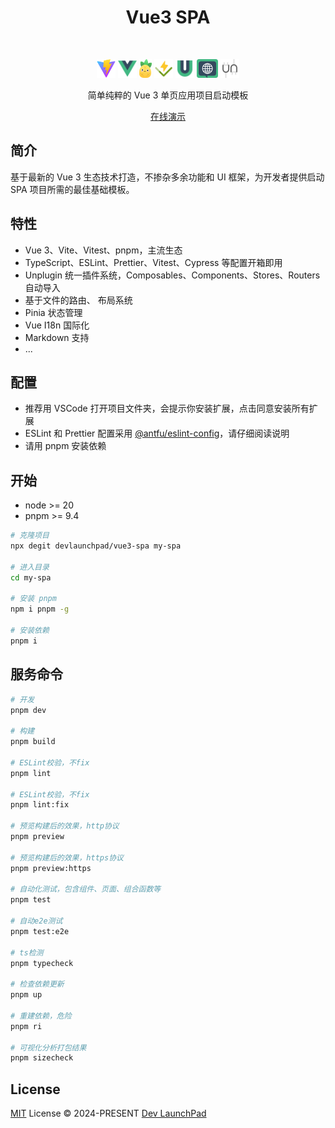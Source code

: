 <h1 align='center'>Vue3 SPA</h1>

<br>

<p align='center'>
  <a href="https://vitejs.dev/" target="_blank"><img height="30" src="./src/assets/vite.svg"/></a>
  <a href="https://vuejs.org/" target="_blank"><img height="30" src="./src/assets/vue.svg"/></a>
  <a href="https://pinia.vuejs.org/" target="_blank"><img height="30" src="./src/assets/pinia.svg"/></a>
  <a href="https://vitest.dev/" target="_blank"><img height="30" src="./src/assets/vitest.svg"/></a>
  <a href="https://vueuse.org/" target="_blank"><img height="30" src="./src/assets/vueuse.svg"/></a>
  <a href="https://vue-i18n.intlify.dev/" target="_blank"><img height="30" src="./src/assets/i18n.svg"/></a>
  <a href="https://unplugin.unjs.io/" target="_blank"><img height="30" src="./src/assets/unplugin.svg"/></a>
</p>

<p align="center">简单纯粹的 Vue 3 单页应用项目启动模板</p>

<p align='center'>
  <a href="https://vue3-spa.netlify.app/">在线演示</a>
</p>

## 简介

基于最新的 Vue 3 生态技术打造，不掺杂多余功能和 UI 框架，为开发者提供启动 SPA 项目所需的最佳基础模板。

## 特性

- Vue 3、Vite、Vitest、pnpm，主流生态
- TypeScript、ESLint、Prettier、Vitest、Cypress 等配置开箱即用
- Unplugin 统一插件系统，Composables、Components、Stores、Routers 自动导入
- 基于文件的路由、 布局系统
- Pinia 状态管理
- Vue I18n 国际化
- Markdown 支持
- ...

## 配置

- 推荐用 VSCode 打开项目文件夹，会提示你安装扩展，点击同意安装所有扩展
- ESLint 和 Prettier 配置采用 [@antfu/eslint-config](https://github.com/antfu/eslint-config)，请仔细阅读说明
- 请用 pnpm 安装依赖

## 开始

- node >= 20
- pnpm >= 9.4

```bash
# 克隆项目
npx degit devlaunchpad/vue3-spa my-spa

# 进入目录
cd my-spa

# 安装 pnpm
npm i pnpm -g

# 安装依赖
pnpm i
```

## 服务命令

```bash
# 开发
pnpm dev

# 构建
pnpm build

# ESLint校验，不fix
pnpm lint

# ESLint校验，不fix
pnpm lint:fix

# 预览构建后的效果，http协议
pnpm preview

# 预览构建后的效果，https协议
pnpm preview:https

# 自动化测试，包含组件、页面、组合函数等
pnpm test

# 自动e2e测试
pnpm test:e2e

# ts检测
pnpm typecheck

# 检查依赖更新
pnpm up

# 重建依赖，危险
pnpm ri

# 可视化分析打包结果
pnpm sizecheck
```

## License

[MIT](./LICENSE) License &copy; 2024-PRESENT [Dev LaunchPad](https://github.com/devlaunchpad)
